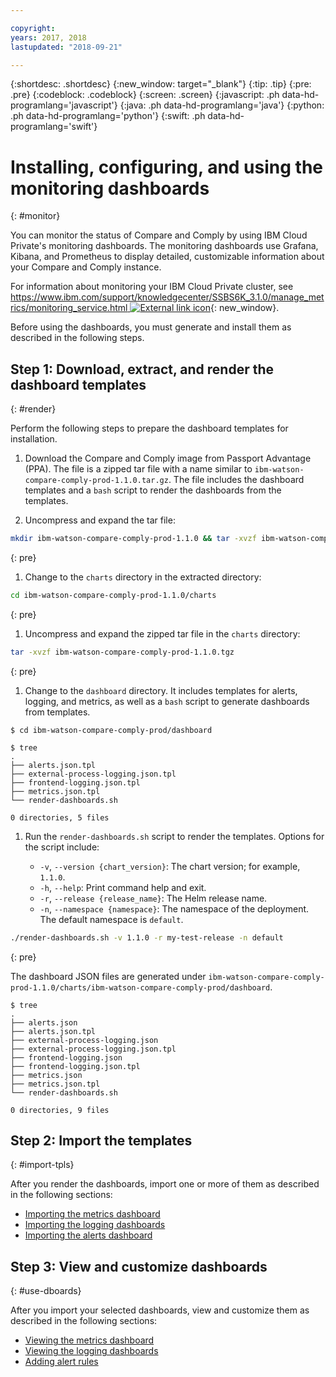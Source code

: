 ```yaml
---

copyright:
years: 2017, 2018
lastupdated: "2018-09-21"

---
```


{:shortdesc: .shortdesc}
{:new_window: target="_blank"}
{:tip: .tip}
{:pre: .pre}
{:codeblock: .codeblock}
{:screen: .screen}
{:javascript: .ph data-hd-programlang='javascript'}
{:java: .ph data-hd-programlang='java'}
{:python: .ph data-hd-programlang='python'}
{:swift: .ph data-hd-programlang='swift'}

# Installing, configuring, and using the monitoring dashboards
{: #monitor}

You can monitor the status of Compare and Comply by using IBM Cloud Private's monitoring dashboards. The monitoring dashboards use Grafana, Kibana, and Prometheus to display detailed, customizable information about your Compare and Comply instance.

For information about monitoring your IBM Cloud Private cluster, see [https://www.ibm.com/support/knowledgecenter/SSBS6K_3.1.0/manage_metrics/monitoring_service.html ![External link icon](../../icons/launch-glyph.svg "External link icon")](https://www.ibm.com/support/knowledgecenter/SSBS6K_3.1.0/manage_metrics/monitoring_service.html){: new_window}.

Before using the dashboards, you must generate and install them as described in the following steps.

## Step 1: Download, extract, and render the dashboard templates
{: #render}

Perform the following steps to prepare the dashboard templates for installation.

1. Download the Compare and Comply image from Passport Advantage (PPA). The file is a zipped tar file with a name similar to `ibm-watson-compare-comply-prod-1.1.0.tar.gz`. The file includes the dashboard templates and a `bash` script to render the dashboards from the templates.

1. Uncompress and expand the tar file:
  ```bash
  mkdir ibm-watson-compare-comply-prod-1.1.0 && tar -xvzf ibm-watson-compare-comply-prod-1.1.0.tar.gz -C ibm-watson-compare-comply-prod-1.1.0
  ``` 
  {: pre}

1. Change to the `charts` directory in the extracted directory:
  ```bash
  cd ibm-watson-compare-comply-prod-1.1.0/charts
  ```
  {: pre}

1. Uncompress and expand the zipped tar file in the `charts` directory:
  ```bash
  tar -xvzf ibm-watson-compare-comply-prod-1.1.0.tgz
  ```
  {: pre}

1. Change to the `dashboard` directory. It includes templates for alerts, logging, and metrics, as well as a `bash` script to generate dashboards
from templates.
  ```
  $ cd ibm-watson-compare-comply-prod/dashboard
  
  $ tree
  .
  ├── alerts.json.tpl
  ├── external-process-logging.json.tpl
  ├── frontend-logging.json.tpl
  ├── metrics.json.tpl
  └── render-dashboards.sh

  0 directories, 5 files
  ```

1. Run the `render-dashboards.sh` script to render the templates. Options for the script include:
  
    - `-v`, `--version {chart_version}`: The chart version; for example, `1.1.0`.
    - `-h`, `--help`: Print command help and exit.
    - `-r`, `--release {release_name}`: The Helm release name.
    - `-n`, `--namespace {namespace}`: The namespace of the deployment. The default namespace is `default`.

  ```bash
  ./render-dashboards.sh -v 1.1.0 -r my-test-release -n default
  ```
  {: pre}

The dashboard JSON files are generated under `ibm-watson-compare-comply-prod-1.1.0/charts/ibm-watson-compare-comply-prod/dashboard`.

  ```
  $ tree
  .
  ├── alerts.json
  ├── alerts.json.tpl
  ├── external-process-logging.json
  ├── external-process-logging.json.tpl
  ├── frontend-logging.json
  ├── frontend-logging.json.tpl
  ├── metrics.json
  ├── metrics.json.tpl
  └── render-dashboards.sh

  0 directories, 9 files
  ```

## Step 2: Import the templates
{: #import-tpls}

After you render the dashboards, import one or more of them as described in the following sections:

  - [Importing the metrics dashboard](metrics.html#import)
  - [Importing the logging dashboards](logging.html#import)
  - [Importing the alerts dashboard](alerts.html#import)

## Step 3: View and customize dashboards
{: #use-dboards}

After you import your selected dashboards, view and customize them as described in the following sections:

  - [Viewing the metrics dashboard](metrics.html#view)
  - [Viewing the logging dashboards](logging.html#view)
  - [Adding alert rules](alerts.html#add)
